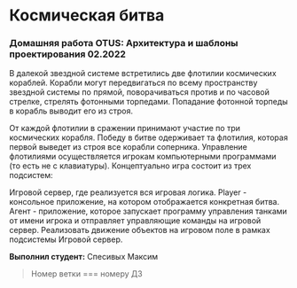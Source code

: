 # Космическая битва
### Домашняя работа OTUS: Архитектура и шаблоны проектирования 02.2022
В далекой звездной системе встретились две флотилии космических кораблей. Корабли могут передвигаться по всему пространству звездной системы по прямой, поворачиваться против и по часовой стрелке, стрелять фотонными торпедами. Попадание фотонной торпеды в корабль выводит его из строя.

От каждой флотилии в сражении принимают участие по три космических корабля.
Победу в битве одерживает та флотилия, которая первой выведет из строя все корабли соперника.
Управление флотилиями осуществляется игрокам компьютерными программами (то есть не с клавиатуры).
Концептуально игра состоит из трех подсистем:

Игровой сервер, где реализуется вся игровая логика.
Player - консольное приложение, на котором отображается конкретная битва.
Агент - приложение, которое запускает программу управления танками от имени игрока и отправляет управляющие команды на игровой сервер. Реализовать движение объектов на игровом поле в рамках подсистемы Игровой сервер.

**Выполнил студент:** Спесивых Максим
> Номер ветки === номеру ДЗ
